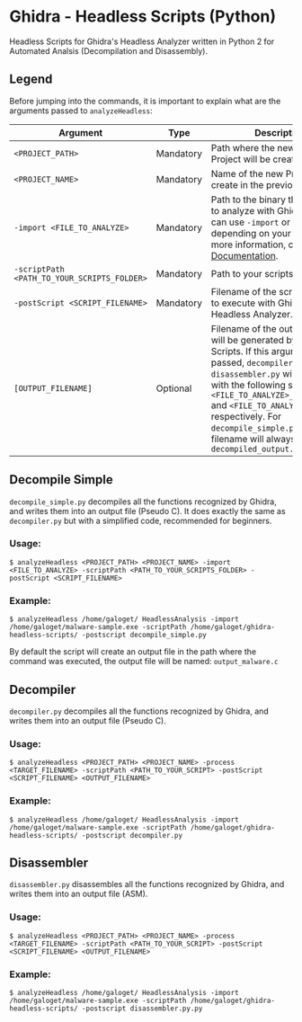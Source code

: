 # Ghidra - Headless Scripts (Python)

Headless Scripts for Ghidra's Headless Analyzer written in Python 2 for Automated Analsis (Decompilation and Disassembly).

## Legend

Before jumping into the commands, it is important to explain what are the arguments passed to `analyzeHeadless`:

| Argument | Type| Description |
|-|-|-|
| `<PROJECT_PATH>` | Mandatory | Path where the new Ghidra Project will be created. |
| `<PROJECT_NAME>` | Mandatory | Name of the new Project to create in the previous path. |
| `-import <FILE_TO_ANALYZE>` | Mandatory | Path to the binary that you want to analyze with Ghidra. Here you can use `-import` or `-process` depending on your needs. For more information, check [Ghidra Documentation](https://github.com/NationalSecurityAgency/ghidra/blob/master/Ghidra/RuntimeScripts/Common/support/analyzeHeadlessREADME.html). |
| `-scriptPath <PATH_TO_YOUR_SCRIPTS_FOLDER>` | Mandatory | Path to your scripts folder. |
| `-postScript <SCRIPT_FILENAME>` | Mandatory | Filename of the script you want to execute with Ghidra's Headless Analyzer. |
| `[OUTPUT_FILENAME]` | Optional | Filename of the output file that will be generated by Headless Scripts. If this argument is not passed, `decompiler.py` and `disassembler.py` will create a file with the following structure: `<FILE_TO_ANALYZE>_decompiled.c` and `<FILE_TO_ANALYZE>.asm` respectively. For `decompile_simple.py` the output filename will always be `decompiled_output.c`|
   

## Decompile Simple

`decompile_simple.py` decompiles all the functions recognized by Ghidra, and writes them into an output file (Pseudo C). It does exactly the same as `decompiler.py` but with a simplified code, recommended for beginners.

### Usage:

```shell
$ analyzeHeadless <PROJECT_PATH> <PROJECT_NAME> -import <FILE_TO_ANALYZE> -scriptPath <PATH_TO_YOUR_SCRIPTS_FOLDER> -postScript <SCRIPT_FILENAME>
```

### Example:
```
$ analyzeHeadless /home/galoget/ HeadlessAnalysis -import /home/galoget/malware-sample.exe -scriptPath /home/galoget/ghidra-headless-scripts/ -postscript decompile_simple.py
```
By default the script will create an output file in the path where the command was executed, the output file will be named: `output_malware.c`


## Decompiler

`decompiler.py` decompiles all the functions recognized by Ghidra, and writes them into an output file (Pseudo C).

### Usage:

```shell
$ analyzeHeadless <PROJECT_PATH> <PROJECT_NAME> -process <TARGET_FILENAME> -scriptPath <PATH_TO_YOUR_SCRIPT> -postScript <SCRIPT_FILENAME> <OUTPUT_FILENAME>
```

### Example:
```
$ analyzeHeadless /home/galoget/ HeadlessAnalysis -import /home/galoget/malware-sample.exe -scriptPath /home/galoget/ghidra-headless-scripts/ -postscript decompiler.py
```


## Disassembler

`disassembler.py` disassembles all the functions recognized by Ghidra, and writes them into an output file (ASM).

### Usage:

```shell
$ analyzeHeadless <PROJECT_PATH> <PROJECT_NAME> -process <TARGET_FILENAME> -scriptPath <PATH_TO_YOUR_SCRIPT> -postScript <SCRIPT_FILENAME> <OUTPUT_FILENAME>

```

### Example:
```
$ analyzeHeadless /home/galoget/ HeadlessAnalysis -import /home/galoget/malware-sample.exe -scriptPath /home/galoget/ghidra-headless-scripts/ -postscript disassembler.py.py
```
